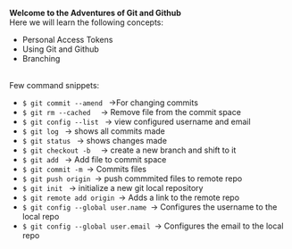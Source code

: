 **Welcome to the Adventures of Git and Github**
<br>
Here we will learn the following concepts: <br>
* Personal Access Tokens
* Using Git and Github
* Branching
<br>
Few command snippets:<br>
<ul>
<li><code>$ git commit --amend </code> ->For changing commits</li>
<li><code>$ git rm --cached <nameoffile> </code> -> Remove file from the commit space</li>
<li><code>$ git config --list </code> -> view configured username and email</li>
<li><code>$ git log </code> -> shows all commits made</li>
<li><code>$ git status </code> -> shows changes made</li>
<li><code>$ git checkout -b <branchname> </code> -> create a new branch and shift to it</li>
<li><code>$ git add <file></code> -> Add file to commit space </li>
<li><code>$ git commit -m <commitmessage></code>-> Commits files</li>
<li><code>$ git push origin <branch name></code>-> push commmited files to remote repo</li>
<li><code>$ git init </code> -> initialize a new git local repository</li>
<li><code>$ git remote add origin <git url></code>-> Adds a link to the remote repo</li>
<li><code>$ git config --global user.name <username></code>-> Configures the username to the local repo</li>
<li><code>$ git config --global user.email <email></code>-> Configures the email to the local repo</li>
</ul>
